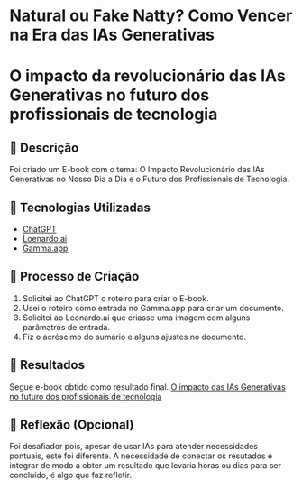 # Natural ou Fake Natty? Como Vencer na Era das IAs Generativas

# O impacto da revolucionário das IAs Generativas no futuro dos profissionais de tecnologia

## 📒 Descrição
Foi criado um E-book com o tema: O Impacto Revolucionário das IAs Generativas no Nosso Dia a Dia e o Futuro dos Profissionais de Tecnologia.

## 🤖 Tecnologias Utilizadas
- [ChatGPT](chatgpt.com)
- [Loenardo.ai](leonardo.ai)
- [Gamma.app](gamma.app)

## 🧐 Processo de Criação
1. Solicitei ao ChatGPT o roteiro para criar o E-book.
2. Usei o roteiro como entrada no Gamma.app para criar um documento.
3. Solicitei ao Leonardo.ai que criasse uma imagem com alguns parâmatros de entrada.
4. Fiz o acréscimo do sumário e alguns ajustes no documento.

## 🚀 Resultados
Segue e-book obtido como resultado final.
[O impacto das IAs Generativas no futuro dos profissionais de tecnologia](https://gamma.app/docs/O-Impacto-das-IAs-Generativas-no-Futuro-dos-Profissionais-de-Tecn-oyr0aoh5ks0vx8q)

## 💭 Reflexão (Opcional)
Foi desafiador pois, apesar de usar IAs para atender necessidades pontuais, este foi diferente. A necessidade de conectar os resutados e integrar de modo a obter um resultado que levaria horas ou dias para ser concluído, é algo que faz refletir.
